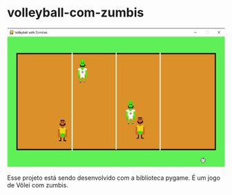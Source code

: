 # volleyball-com-zumbis

<img src="img/banner.png" width="600px"/>

Esse projeto está sendo desenvolvido com a biblioteca pygame. É um jogo de Vôlei com zumbis.
